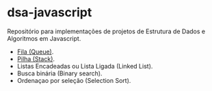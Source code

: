 # dsa-javascript
Repositório para implementações de projetos de Estrutura de Dados e Algoritmos em Javascript.

- [Fila (Queue)](https://github.com/jeffersilveira/dsa-javascript/blob/main/Queue/Readme.md).
- [Pilha (Stack)](https://github.com/jeffersilveira/dsa-javascript/blob/main/Stack/Readme.md).
- Listas Encadeadas ou Lista Ligada (Linked List).
- Busca binária (Binary search).
- Ordenaçao por seleção (Selection Sort).
